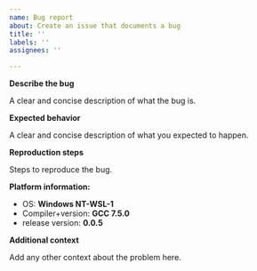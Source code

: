 ```yaml
---
name: Bug report
about: Create an issue that documents a bug
title: ''
labels: ''
assignees: ''

---
```


**Describe the bug**

A clear and concise description of what the bug is.

**Expected behavior**

A clear and concise description of what you expected to happen.

**Reproduction steps**

Steps to reproduce the bug.
<!-- Usually this means a small and self-contained piece of code that uses Catch and specifying compiler flags if relevant. -->


**Platform information:**

<!-- Fill in any extra information that might be important for your issue. -->

 - OS: **Windows NT-WSL-1**
 - Compiler+version: **GCC 7.5.0**
 - release version: **0.0.5**


**Additional context**

Add any other context about the problem here.